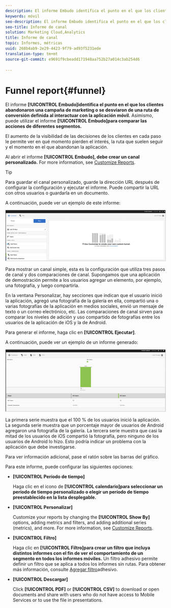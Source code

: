 ```yaml
---
description: El informe Embudo identifica el punto en el que los clientes abandonaron una campaña de marketing o se desviaron de una ruta de conversión definida al interactuar con la aplicación móvil. Asimismo, puede utilizar el informe Embudo para comparar las acciones de diferentes segmentos.
keywords: móvil
seo-description: El informe Embudo identifica el punto en el que los clientes abandonaron una campaña de marketing o se desviaron de una ruta de conversión definida al interactuar con la aplicación móvil. Asimismo, puede utilizar el informe Embudo para comparar las acciones de diferentes segmentos.
seo-title: Informe de canal
solution: Marketing Cloud,Analytics
title: Informe de canal
topic: Informes, métricas
uuid: 268b4ab9-2e29-4423-9f79-ad93f5231ede
translation-type: tm+mt
source-git-commit: e9691f9cbeadd171948aa752b27a014c3ab254d6

---
```



# Funnel report{#funnel}

El informe **[!UICONTROL Embudo]identifica el punto en el que los clientes abandonaron una campaña de marketing o se desviaron de una ruta de conversión definida al interactuar con la aplicación móvil.** Asimismo, puede utilizar el informe **[!UICONTROL Embudo]para comparar las acciones de diferentes segmentos.**

El aumento de la visibilidad de las decisiones de los clientes en cada paso le permite ver en qué momento pierden el interés, la ruta que suelen seguir y el momento en el que abandonan la aplicación.

Al abrir el informe **[!UICONTROL Embudo], debe crear un canal personalizado.** For more information, see [Customize Reports](/help/using/usage/reports-customize/reports-customize.md).

>[!TIP]
>
>Para guardar el canal personalizado, guarde la dirección URL después de configurar la configuración y ejecutar el informe. Puede compartir la URL con otros usuarios o guardarla en un documento.

A continuación, puede ver un ejemplo de este informe:

![](assets/funnel_create.png)

Para mostrar un canal simple, esta es la configuración que utiliza tres pasos de canal y dos comparaciones de canal. Supongamos que una aplicación de demostración permite a los usuarios agregar un elemento, por ejemplo, una fotografía, y luego compartirla.

En la ventana Personalizar, hay secciones que indican que el usuario inició la aplicación, agregó una fotografía de la galería en ella, compartió una o varias fotografías de la aplicación en medios sociales, envió un mensaje de texto o un correo electrónico, etc. Las comparaciones de canal sirven para comparar los niveles de adición y uso compartido de fotografías entre los usuarios de la aplicación de iOS y la de Android.

Para generar el informe, haga clic en **[!UICONTROL Ejecutar]**.

A continuación, puede ver un ejemplo de un informe generado:

![](assets/funnel.png)

La primera serie muestra que el 100 % de los usuarios inició la aplicación. La segunda serie muestra que un porcentaje mayor de usuarios de Android agregaron una fotografía de la galería. La tercera serie muestra que casi la mitad de los usuarios de iOS compartió la fotografía, pero ninguno de los usuarios de Android lo hizo. Esto podría indicar un problema con la aplicación que debe investigarse.

Para ver información adicional, pase el ratón sobre las barras del gráfico.

Para este informe, puede configurar las siguientes opciones:

* **[!UICONTROL Período de tiempo]**

   Haga clic en el icono de **[!UICONTROL calendario]para seleccionar un período de tiempo personalizado o elegir un período de tiempo preestablecido en la lista desplegable.**
* **[!UICONTROL Personalizar]**

   Customize your reports by changing the **[!UICONTROL Show By]** options, adding metrics and filters, and adding additional series (metrics), and more. For more information, see [Customize Reports](/help/using/usage/reports-customize/reports-customize.md).
* **[!UICONTROL Filtro]**

   Haga clic en **[!UICONTROL Filtro]para crear un filtro que incluya distintos informes con el fin de ver el comportamiento de un segmento en todos los informes móviles.** Un filtro adhesivo permite definir un filtro que se aplica a todos los informes sin rutas. Para obtener más información, consulte [Agregar filtro](/help/using/usage/reports-customize/t-sticky-filter.md)adhesivo.
* **[!UICONTROL Descargar]**

   Click **[!UICONTROL PDF]** or **[!UICONTROL CSV]** to download or open documents and share with users who do not have access to Mobile Services or to use the file in presentations.